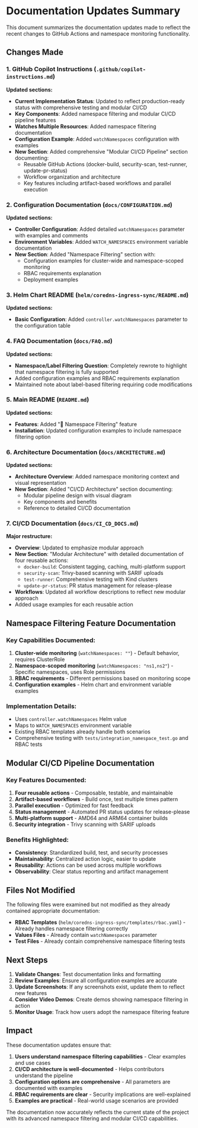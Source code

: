 # Documentation Updates Summary

This document summarizes the documentation updates made to reflect the recent changes to GitHub Actions and namespace monitoring functionality.

## Changes Made

### 1. GitHub Copilot Instructions (`.github/copilot-instructions.md`)

**Updated sections:**
- **Current Implementation Status**: Updated to reflect production-ready status with comprehensive testing and modular CI/CD
- **Key Components**: Added namespace filtering and modular CI/CD pipeline features
- **Watches Multiple Resources**: Added namespace filtering documentation
- **Configuration Example**: Added `watchNamespaces` configuration with examples
- **New Section**: Added comprehensive "Modular CI/CD Pipeline" section documenting:
  - Reusable GitHub Actions (docker-build, security-scan, test-runner, update-pr-status)
  - Workflow organization and architecture
  - Key features including artifact-based workflows and parallel execution

### 2. Configuration Documentation (`docs/CONFIGURATION.md`)

**Updated sections:**
- **Controller Configuration**: Added detailed `watchNamespaces` parameter with examples and comments
- **Environment Variables**: Added `WATCH_NAMESPACES` environment variable documentation
- **New Section**: Added "Namespace Filtering" section with:
  - Configuration examples for cluster-wide and namespace-scoped monitoring
  - RBAC requirements explanation
  - Deployment examples

### 3. Helm Chart README (`helm/coredns-ingress-sync/README.md`)

**Updated sections:**
- **Basic Configuration**: Added `controller.watchNamespaces` parameter to the configuration table

### 4. FAQ Documentation (`docs/FAQ.md`)

**Updated sections:**
- **Namespace/Label Filtering Question**: Completely rewrote to highlight that namespace filtering is fully supported
- Added configuration examples and RBAC requirements explanation
- Maintained note about label-based filtering requiring code modifications

### 5. Main README (`README.md`)

**Updated sections:**
- **Features**: Added "📍 Namespace Filtering" feature
- **Installation**: Updated configuration examples to include namespace filtering option

### 6. Architecture Documentation (`docs/ARCHITECTURE.md`)

**Updated sections:**
- **Architecture Overview**: Added namespace monitoring context and visual representation
- **New Section**: Added "CI/CD Architecture" section documenting:
  - Modular pipeline design with visual diagram
  - Key components and benefits
  - Reference to detailed CI/CD documentation

### 7. CI/CD Documentation (`docs/CI_CD_DOCS.md`)

**Major restructure:**
- **Overview**: Updated to emphasize modular approach
- **New Section**: "Modular Architecture" with detailed documentation of four reusable actions:
  - `docker-build`: Consistent tagging, caching, multi-platform support
  - `security-scan`: Trivy-based scanning with SARIF uploads
  - `test-runner`: Comprehensive testing with Kind clusters
  - `update-pr-status`: PR status management for release-please
- **Workflows**: Updated all workflow descriptions to reflect new modular approach
- Added usage examples for each reusable action

## Namespace Filtering Feature Documentation

### Key Capabilities Documented:
1. **Cluster-wide monitoring** (`watchNamespaces: ""`) - Default behavior, requires ClusterRole
2. **Namespace-scoped monitoring** (`watchNamespaces: "ns1,ns2"`) - Specific namespaces, uses Role permissions
3. **RBAC requirements** - Different permissions based on monitoring scope
4. **Configuration examples** - Helm chart and environment variable examples

### Implementation Details:
- Uses `controller.watchNamespaces` Helm value
- Maps to `WATCH_NAMESPACES` environment variable
- Existing RBAC templates already handle both scenarios
- Comprehensive testing with `tests/integration_namespace_test.go` and RBAC tests

## Modular CI/CD Pipeline Documentation

### Key Features Documented:
1. **Four reusable actions** - Composable, testable, and maintainable
2. **Artifact-based workflows** - Build once, test multiple times pattern
3. **Parallel execution** - Optimized for fast feedback
4. **Status management** - Automated PR status updates for release-please
5. **Multi-platform support** - AMD64 and ARM64 container builds
6. **Security integration** - Trivy scanning with SARIF uploads

### Benefits Highlighted:
- **Consistency**: Standardized build, test, and security processes
- **Maintainability**: Centralized action logic, easier to update
- **Reusability**: Actions can be used across multiple workflows
- **Observability**: Clear status reporting and artifact management

## Files Not Modified

The following files were examined but not modified as they already contained appropriate documentation:
- **RBAC Templates** (`helm/coredns-ingress-sync/templates/rbac.yaml`) - Already handles namespace filtering correctly
- **Values Files** - Already contain `watchNamespaces` parameter
- **Test Files** - Already contain comprehensive namespace filtering tests

## Next Steps

1. **Validate Changes**: Test documentation links and formatting
2. **Review Examples**: Ensure all configuration examples are accurate
3. **Update Screenshots**: If any screenshots exist, update them to reflect new features
4. **Consider Video Demos**: Create demos showing namespace filtering in action
5. **Monitor Usage**: Track how users adopt the namespace filtering feature

## Impact

These documentation updates ensure that:
1. **Users understand namespace filtering capabilities** - Clear examples and use cases
2. **CI/CD architecture is well-documented** - Helps contributors understand the pipeline
3. **Configuration options are comprehensive** - All parameters are documented with examples
4. **RBAC requirements are clear** - Security implications are well-explained
5. **Examples are practical** - Real-world usage scenarios are provided

The documentation now accurately reflects the current state of the project with its advanced namespace filtering and modular CI/CD capabilities.
